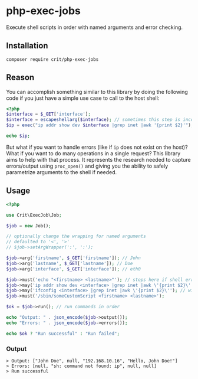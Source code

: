 # php-exec-jobs

Execute shell scripts in order with named arguments and error checking.

## Installation

`composer require crit/php-exec-jobs`

## Reason

You can accomplish something similar to this library by doing the following code if you just have a simple use case
to call to the host shell:

```php
<?php
$interface = $_GET['interface'];
$interface = escapeshellarg($interface); // sometimes this step is incorrectly skipped by developers
$ip = exec("ip addr show dev $interface |grep inet |awk '{print $2}'");

echo $ip;
```

But what if you want to handle errors (like if `ip` does not exist on the host)? What if you want to do many operations
in a single request? This library aims to help with that process. It represents the research needed to capture
errors/output using `proc_open()` and giving you the ability to safely parametrize arguments to the shell if needed.

## Usage

```php
<?php

use Crit\ExecJob\Job;

$job = new Job();

// optionally change the wrapping for named arguments 
// defaulted to '<', '>'
// $job->setArgWrapper(':', ':');

$job->arg('firstname', $_GET['firstname']); // John
$job->arg('lastname', $_GET['lastname']); // Doe
$job->arg('interface', $_GET['interface']); // eth0

$job->must('echo "<firstname> <lastname>"'); // stops here if shell errors
$job->may('ip addr show dev <interface> |grep inet |awk \'{print $2}\''); // will not stop here if shell errors
$job->may('ifconfig <interface> |grep inet |awk \'{print $2}\''); // will not stop here if shell errors
$job->must('/sbin/someCustomScript <firstname> <lastname>');

$ok = $job->run(); // run commands in order

echo "Output: " . json_encode($job->output());
echo "Errors: " . json_encode($job->errors());

echo $ok ? "Run successful" : "Run failed";
```

### Output

```
> Output: ["John Doe", null, "192.168.10.16", "Hello, John Doe!"]
> Errors: [null, "sh: command not found: ip", null, null]
> Run successful
```
